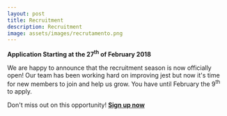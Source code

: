 ```yaml
---
layout: post
title: Recruitment
description: Recruitment
image: assets/images/recrutamento.png
---
```

**Application Starting at the 27<sup>th</sup> of February 2018**

We are happy to announce that the recruitment season is now officially open! Our team has been working hard on improving jest but now it's time for new members to join and help us grow. You have until February the 9<sup>th</sup> to apply.

Don't miss out on this opportunity!
[**Sign up now**](https://jestrecrutamento.typeform.com/to/o7sMmA)
<meta http-equiv="X-FRAME-OPTIONS" content="ALLOW">


